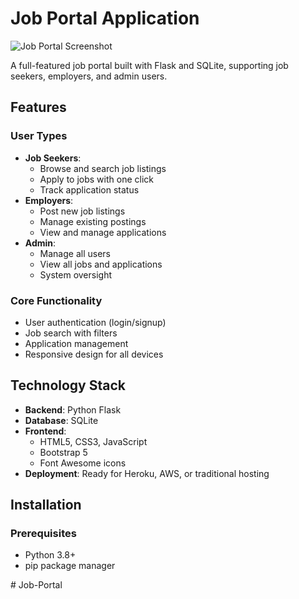 # Job Portal Application

![Job Portal Screenshot](static/images/screenshot.png)

A full-featured job portal built with Flask and SQLite, supporting job seekers, employers, and admin users.

## Features

### User Types
- **Job Seekers**:
  - Browse and search job listings
  - Apply to jobs with one click
  - Track application status
- **Employers**:
  - Post new job listings
  - Manage existing postings
  - View and manage applications
- **Admin**:
  - Manage all users
  - View all jobs and applications
  - System oversight

### Core Functionality
- User authentication (login/signup)
- Job search with filters
- Application management
- Responsive design for all devices

## Technology Stack

- **Backend**: Python Flask
- **Database**: SQLite
- **Frontend**:
  - HTML5, CSS3, JavaScript
  - Bootstrap 5
  - Font Awesome icons
- **Deployment**: Ready for Heroku, AWS, or traditional hosting

## Installation

### Prerequisites
- Python 3.8+
- pip package manager


#   J o b - P o r t a l  
 